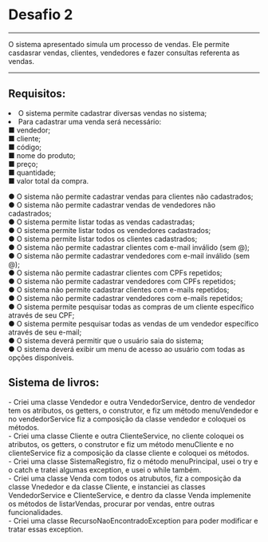 <h1>Desafio 2</h1>
<hr>
O sistema apresentado simula um processo de vendas. Ele permite casdasrar vendas, clientes, vendedores e fazer consultas referenta as vendas.
<hr>
<h2>Requisitos: </h2>
<li>O sistema permite cadastrar diversas vendas no sistema;
<li>Para cadastrar uma venda será necessário:</li>
■ vendedor; <br>
■ cliente;<br>
■ código;<br>
■ nome do produto; <br>
■ preço; <br>
■ quantidade;<br>
■ valor total da compra.<br>

● O sistema não permite cadastrar vendas para clientes não cadastrados; <br>
● O sistema não permite cadastrar vendas de vendedores não cadastrados; <br>
● O sistema permite listar todas as vendas cadastradas; <br>
● O sistema permite listar todos os vendedores cadastrados; <br>
● O sistema permite listar todos os clientes cadastrados; <br>
● O sistema não permite cadastrar clientes com e-mail inválido (sem @); <br>
● O sistema não permite cadastrar vendedores com e-mail inválido (sem @); <br>
● O sistema não permite cadastrar clientes com CPFs repetidos; <br>
● O sistema não permite cadastrar vendedores com CPFs repetidos; <br>
● O sistema não permite cadastrar clientes com e-mails repetidos; <br>
● O sistema não permite cadastrar vendedores com e-mails repetidos; <br>
● O sistema permite pesquisar todas as compras de um cliente específico através de seu CPF; <br>
● O sistema permite pesquisar todas as vendas de um vendedor específico através de seu e-mail; <br>
● O sistema deverá permitir que o usuário saia do sistema; <br>
● O sistema deverá exibir um menu de acesso ao usuário com todas as opções disponíveis. <br>

<h2>Sistema de livros: </h2>
- Criei uma classe Vendedor e outra VendedorService, dentro de vendedor tem os atributos, os getters, o construtor, e fiz um método menuVendedor e no vendedorService fiz a composição da classe vendedor e coloquei os métodos. <br>
- Criei uma classe Cliente e outra ClienteService, no cliente coloquei os atributos, os getters, o construtor e fiz um método menuCliente e no clienteService fiz a composição da classe cliente e coloquei os métodos. <br>
- Criei uma classe SistemaRegistro, fiz o método menuPrincipal, usei o try e o catch e tratei algumas exception, e usei o while também. <br>
- Criei uma classe Venda com todos os atrubutos, fiz a composição da classe Vnededor e da classe Cliente, e instanciei as classes VendedorService e ClienteService, e dentro da classe Venda implemenite os métodos de listarVendas, procurar por vendas, entre outras funcionalidades. <br>
- Criei uma classe RecursoNaoEncontradoException para poder modificar e tratar essas exception.